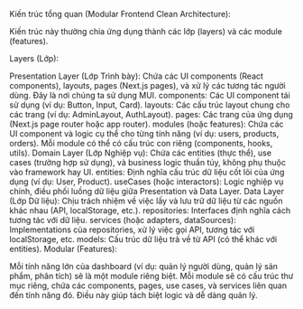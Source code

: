 Kiến trúc tổng quan (Modular Frontend Clean Architecture):

Kiến trúc này thường chia ứng dụng thành các lớp (layers) và các module (features).

Layers (Lớp):

Presentation Layer (Lớp Trình bày): Chứa các UI components (React components), layouts, pages (Next.js pages), và xử lý các tương tác người dùng. Đây là nơi chúng ta sử dụng MUI.
components: Các UI component tái sử dụng (ví dụ: Button, Input, Card).
layouts: Các cấu trúc layout chung cho các trang (ví dụ: AdminLayout, AuthLayout).
pages: Các trang của ứng dụng (Next.js page router hoặc app router).
modules (hoặc features): Chứa các UI component và logic cụ thể cho từng tính năng (ví dụ: users, products, orders). Mỗi module có thể có cấu trúc con riêng (components, hooks, utils).
Domain Layer (Lớp Nghiệp vụ): Chứa các entities (thực thể), use cases (trường hợp sử dụng), và business logic thuần túy, không phụ thuộc vào framework hay UI.
entities: Định nghĩa cấu trúc dữ liệu cốt lõi của ứng dụng (ví dụ: User, Product).
useCases (hoặc interactors): Logic nghiệp vụ chính, điều phối luồng dữ liệu giữa Presentation và Data Layer.
Data Layer (Lớp Dữ liệu): Chịu trách nhiệm về việc lấy và lưu trữ dữ liệu từ các nguồn khác nhau (API, localStorage, etc.).
repositories: Interfaces định nghĩa cách tương tác với dữ liệu.
services (hoặc adapters, dataSources): Implementations của repositories, xử lý việc gọi API, tương tác với localStorage, etc.
models: Cấu trúc dữ liệu trả về từ API (có thể khác với entities).
Modular (Features):

Mỗi tính năng lớn của dashboard (ví dụ: quản lý người dùng, quản lý sản phẩm, phân tích) sẽ là một module riêng biệt.
Mỗi module sẽ có cấu trúc thư mục riêng, chứa các components, pages, use cases, và services liên quan đến tính năng đó. Điều này giúp tách biệt logic và dễ dàng quản lý.
